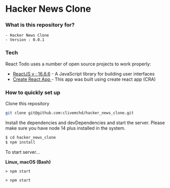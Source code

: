 # Hacker News Clone



### What is this repository for?

    - Hacker News Clone
    - Version : 0.0.1

### Tech

React Todo uses a number of open source projects to work properly:

- [ReactJS v : 16.8.6](https://reactjs.org/) - A JavaScript library for building user interfaces
- [Create React App ](https://github.com/facebook/create-react-app) - This app was built using create react app (CRA)

### How to quickly set up

Clone this repository

```sh
git clone git@github.com:clivemchd/hacker_news_clone.git
```

Install the dependencies and devDependencies and start the server. Please make sure you have node 14 plus installed in the system. 

```sh
$ cd hacker_news_clone
$ npm install
```

To start server...

**Linux, macOS (Bash)**

```ssh
> npm start
```

```ssh
> npm start
```
